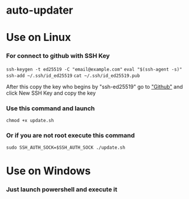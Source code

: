 # auto-updater

# Use on Linux

### For connect to github with SSH Key
```ssh-keygen -t ed25519 -C "email@example.com"```
```eval "$(ssh-agent -s)"```
```ssh-add ~/.ssh/id_ed25519```
```cat ~/.ssh/id_ed25519.pub```

After this copy the key who begins by "ssh-ed25519" go to ["Github"]("https://github.com/settings/keys") and click New SSH Key and copy the key

### Use this command and launch
```chmod +x update.sh```

### Or if you are not root execute this command
```sudo SSH_AUTH_SOCK=$SSH_AUTH_SOCK ./update.sh```



# Use on Windows

### Just launch powershell and execute it
